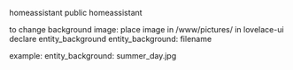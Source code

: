 homeassistant
public homeassistant

to change background image: place image in /www/pictures/ in lovelace-ui declare entity_background entity_background: filename

example: entity_background: summer_day.jpg
